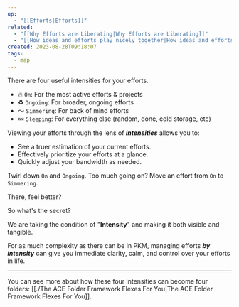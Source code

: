 ```yaml
---
up:
  - "[[Efforts|Efforts]]"
related:
  - "[[Why Efforts are Liberating|Why Efforts are Liberating]]"
  - "[[How ideas and efforts play nicely together|How ideas and efforts play nicely together]]"
created: 2023-08-28T09:18:07
tags:
  - map
---
```

There are four useful intensities for your efforts. 

- 🔥 `On`: For the most active efforts & projects
- ♻️ `Ongoing`: For broader, ongoing efforts
- 〜 `Simmering`: For back of mind efforts
- 💤 `Sleeping`: For everything else (random, done, cold storage, etc)

Viewing your efforts through the lens of ***intensities*** allows you to:

- See a truer estimation of your current efforts.
- Effectively prioritize your efforts at a glance.  
- Quickly adjust your bandwidth as needed.

Twirl down `On` and `Ongoing`. Too much going on? Move an effort from `On` to `Simmering`. 

There, feel better? 

So what's the secret?

We are taking the condition of "**Intensity**" and making it both visible and tangible. 

For as much complexity as there can be in PKM, managing efforts ***by intensity*** can give you immediate clarity, calm, and control over your efforts in life.

---

You can see more about how these four intensities can become four folders: [[./The ACE Folder Framework Flexes For You|The ACE Folder Framework Flexes For You]].
